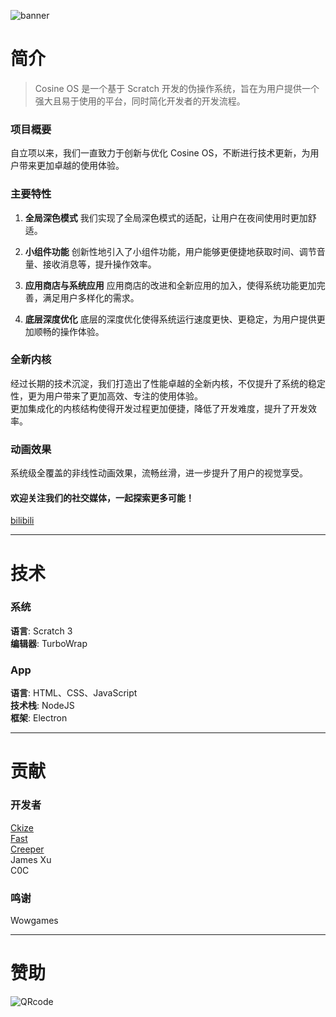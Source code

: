 ![banner](http://transmark.tech/image-host/cosprj-banner.jpg)

# 简介
> Cosine OS 是一个基于 Scratch 开发的伪操作系统，旨在为用户提供一个强大且易于使用的平台，同时简化开发者的开发流程。

### 项目概要
自立项以来，我们一直致力于创新与优化 Cosine OS，不断进行技术更新，为用户带来更加卓越的使用体验。

### 主要特性
1. **全局深色模式**
我们实现了全局深色模式的适配，让用户在夜间使用时更加舒适。

2. **小组件功能**
创新性地引入了小组件功能，用户能够更便捷地获取时间、调节音量、接收消息等，提升操作效率。

3. **应用商店与系统应用**
应用商店的改进和全新应用的加入，使得系统功能更加完善，满足用户多样化的需求。

4. **底层深度优化**
底层的深度优化使得系统运行速度更快、更稳定，为用户提供更加顺畅的操作体验。

### 全新内核
经过长期的技术沉淀，我们打造出了性能卓越的全新内核，不仅提升了系统的稳定性，更为用户带来了更加高效、专注的使用体验。  
更加集成化的内核结构使得开发过程更加便捷，降低了开发难度，提升了开发效率。

### 动画效果
系统级全覆盖的非线性动画效果，流畅丝滑，进一步提升了用户的视觉享受。


#### 欢迎关注我们的社交媒体，一起探索更多可能！
[bilibili](https://space.bilibili.com/3546824421935440)

------------


# 技术
### 系统
**语言**: Scratch 3  
**编辑器**: TurboWrap

### App
**语言**: HTML、CSS、JavaScript  
**技术栈**: NodeJS  
**框架**: Electron

------------


# 贡献
### 开发者
[Ckize](https://github.com/GongZhenAB)  
[Fast](https://github.com/Fast-Studio)  
[Creeper](https://github.com/Creeper0808)  
James Xu  
C0C  

### 鸣谢
Wowgames

------------


# 赞助
![QRcode](http://transmark.tech/image-host/QRcode.jpg)
